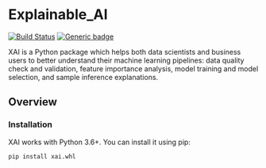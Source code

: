 Explainable_AI
==============

[![Build Status](https://jenkins.ml.only.sap/buildStatus/icon?job=Explainable_AI%2Fmaster)](https://jenkins.ml.only.sap/job/Explainable_AI/job/master/)
[![Generic badge](https://img.shields.io/badge/docs-passing-<GREEN>.svg)](https://github.wdf.sap.corp/pages/ML-Leonardo/Explainable_AI/)

XAI is a Python package which helps both data scientists and business users 
to better understand their machine learning pipelines:
data quality check and validation, feature importance analysis, 
model training and model selection, and sample inference explanations. 


Overview
---------

### Installation ###

XAI works with Python 3.6+. You can install it using pip:

````
pip install xai.whl

````

